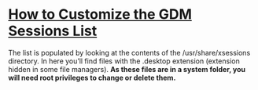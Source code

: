 # [How to Customize the GDM Sessions List](http://www.maketecheasier.com/customize-the-gdm-sessions-list/2010/08/08)

The list is populated by looking at the contents of the /usr/share/xsessions directory. In here you’ll find files with the .desktop extension (extension hidden in some file managers). **As these files are in a system folder, you will need root privileges to change or delete them.**
